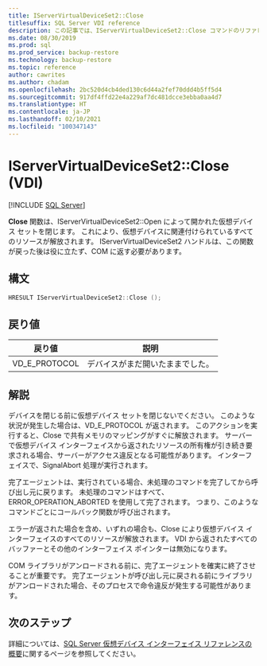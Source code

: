 ```yaml
---
title: IServerVirtualDeviceSet2::Close
titlesuffix: SQL Server VDI reference
description: この記事では、IServerVirtualDeviceSet2::Close コマンドのリファレンスを提供します。
ms.date: 08/30/2019
ms.prod: sql
ms.prod_service: backup-restore
ms.technology: backup-restore
ms.topic: reference
author: cawrites
ms.author: chadam
ms.openlocfilehash: 2bc520d4cb4ded130c6d44a2fef70ddd4b5ff5d4
ms.sourcegitcommit: 917df4ffd22e4a229af7dc481dcce3ebba0aa4d7
ms.translationtype: HT
ms.contentlocale: ja-JP
ms.lasthandoff: 02/10/2021
ms.locfileid: "100347143"
---
```

# <a name="iservervirtualdeviceset2close-vdi"></a>IServerVirtualDeviceSet2::Close (VDI)

[!INCLUDE [SQL Server](../../../includes/applies-to-version/sqlserver.md)]

**Close** 関数は、IServerVirtualDeviceSet2::Open によって開かれた仮想デバイス セットを閉じます。 これにより、仮想デバイスに関連付けられているすべてのリソースが解放されます。 IServerVirtualDeviceSet2 ハンドルは、この関数が戻った後は役に立たず、COM に返す必要があります。

## <a name="syntax"></a>構文

```c
HRESULT IServerVirtualDeviceSet2::Close ();
```

## <a name="return-value"></a>戻り値

|戻り値 | 説明 |
|---|---|
| VD_E_PROTOCOL | デバイスがまだ開いたままでした。 |

## <a name="remarks"></a>解説

デバイスを閉じる前に仮想デバイス セットを閉じないでください。 このような状況が発生した場合は、VD_E_PROTOCOL が返されます。 このアクションを実行すると、Close で共有メモリのマッピングがすぐに解放されます。 サーバーで仮想デバイス インターフェイスから返されたリソースの所有権が引き続き要求される場合、サーバーがアクセス違反となる可能性があります。 インターフェイスで、SignalAbort 処理が実行されます。

完了エージェントは、実行されている場合、未処理のコマンドを完了してから呼び出し元に戻ります。 未処理のコマンドはすべて、ERROR_OPERATION_ABORTED を使用して完了されます。 つまり、このようなコマンドごとにコールバック関数が呼び出されます。

エラーが返された場合を含め、いずれの場合も、Close により仮想デバイス インターフェイスのすべてのリソースが解放されます。 VDI から返されたすべてのバッファーとその他のインターフェイス ポインターは無効になります。

COM ライブラリがアンロードされる前に、完了エージェントを確実に終了させることが重要です。 完了エージェントが呼び出し元に戻される前にライブラリがアンロードされた場合、そのプロセスで命令違反が発生する可能性があります。

## <a name="next-steps"></a>次のステップ

詳細については、[SQL Server 仮想デバイス インターフェイス リファレンスの概要](reference-virtual-device-interface.md)に関するページを参照してください。